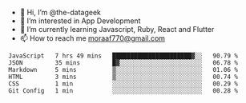- 👋 Hi, I’m @the-datageek
- 👀 I’m interested in App Development
- 🌱 I’m currently learning Javascript, Ruby, React and Flutter
- 📫 How to reach me moraaf770@gmail.com

<!---
the-datageek/the-datageek is a ✨ special ✨ repository because its `README.md` (this file) appears on your GitHub profile.
You can click the Preview link to take a look at your changes.
--->
<!--START_SECTION:waka-->

```text
JavaScript   7 hrs 49 mins   ██████████████████████▓░░   90.79 %
JSON         35 mins         █▓░░░░░░░░░░░░░░░░░░░░░░░   06.78 %
Markdown     5 mins          ▒░░░░░░░░░░░░░░░░░░░░░░░░   01.06 %
HTML         3 mins          ▒░░░░░░░░░░░░░░░░░░░░░░░░   00.74 %
CSS          1 min           ░░░░░░░░░░░░░░░░░░░░░░░░░   00.29 %
Git Config   1 min           ░░░░░░░░░░░░░░░░░░░░░░░░░   00.28 %
```

<!--END_SECTION:waka-->
